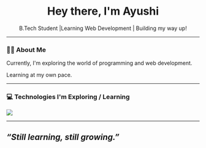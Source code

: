 <h1 align="center">Hey there, I'm Ayushi </h1>
<p align="center">B.Tech Student |Learning Web Development | Building my way up!</p>

---

### 🙋‍♂️ About Me
  
Currently, I'm exploring the world of programming and web development.

Learning at my own pace.

---

### 💻 Technologies I'm Exploring / Learning

<p align="left">
  <img src="https://skillicons.dev/icons?i=html,css,js,nodejs,express,angular,java,python,c++,cpp,mongodb" />
</p>


---

_“Still learning, still growing.”_
---

